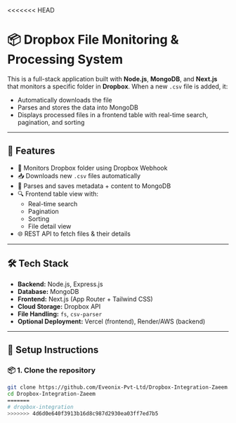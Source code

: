 <<<<<<< HEAD
# 📦 Dropbox File Monitoring & Processing System

This is a full-stack application built with **Node.js**, **MongoDB**, and **Next.js** that monitors a specific folder in **Dropbox**. When a new `.csv` file is added, it:

- Automatically downloads the file
- Parses and stores the data into MongoDB
- Displays processed files in a frontend table with real-time search, pagination, and sorting

---

## 🚀 Features

- 📁 Monitors Dropbox folder using Dropbox Webhook
- 📥 Downloads new `.csv` files automatically
- 🧠 Parses and saves metadata + content to MongoDB
- 🔍 Frontend table view with:
  - Real-time search
  - Pagination
  - Sorting
  - File detail view
- 🌐 REST API to fetch files & their details

---

## 🛠 Tech Stack

- **Backend:** Node.js, Express.js
- **Database:** MongoDB
- **Frontend:** Next.js (App Router + Tailwind CSS)
- **Cloud Storage:** Dropbox API
- **File Handling:** `fs`, `csv-parser`
- **Optional Deployment:** Vercel (frontend), Render/AWS (backend)

---

## 🧾 Setup Instructions

### 📦 1. Clone the repository

```bash
git clone https://github.com/Eveonix-Pvt-Ltd/Dropbox-Integration-Zaeem.git
cd Dropbox-Integration-Zaeem
=======
# dropbox-integration
>>>>>>> 4d6d0e640f3913b16d8c987d2930ea03ff7ed7b5
